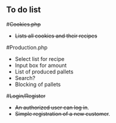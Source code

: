 ## To do list

#~~Cookies.php~~
* ~~Lists all cookies and their recipes~~

#Production.php
* Select list for recipe
* Input box for amount
* List of produced pallets
* Search?
* Blocking of pallets

#~~Login/Register~~
* ~~An authorized user can log in~~.
* ~~Simple registration of a new customer~~.
